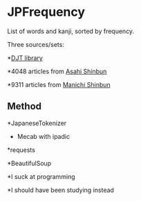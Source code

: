 # JPFrequency
List of words and kanji, sorted by frequency.

Three sources/sets:

*[DJT library](http://djt.netlify.com)

*4048 articles from [Asahi Shinbun](https://www.asahi.com/)

*9311 articles from [Manichi Shinbun](https://mainichi.jp/)

## Method

*JapaneseTokenizer
  * Mecab with ipadic
  
*requests

*BeautifulSoup

*I suck at programming

*I should have been studying instead
